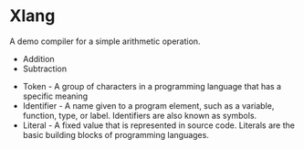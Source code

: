 # Xlang
A demo compiler for a simple arithmetic operation.
- Addition
- Subtraction

* Token - A group of characters in a programming language that has a specific meaning
* Identifier - A name given to a program element, such as a variable, function, type, or label. Identifiers are also known as symbols.
* Literal - A fixed value that is represented in source code. Literals are the basic building blocks of programming languages.